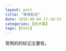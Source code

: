 ```yaml
---
layout: post
title: "常用标记"
date: 2016-06-04 17:18:53
categories: [技术篇]
tags: [html]
---
```

常用的的标记主要有。


